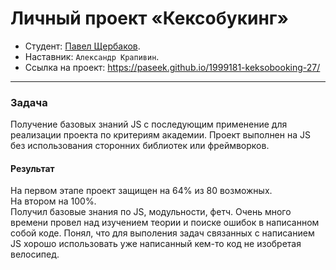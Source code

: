 # Личный проект «Кексобукинг»

* Студент: [Павел Щербаков](https://up.htmlacademy.ru/javascript/27/user/1999181).
* Наставник: `Александр Крапивин`.
* Ссылка на проект: https://paseek.github.io/1999181-keksobooking-27/

---

### Задача

Получение базовых знаний JS с последующим применение для реализации проекта по критериям академии.
Проект выполнен на JS без использования сторонних библиотек или фреймворков.

#### Результат

На первом этапе проект защищен на 64% из 80 возможных.<br>
На втором на 100%.<br>
Получил базовые знания по JS, модульности, фетч. Очень много времени провел над изучением теории и поиске ошибок в написанном собой коде.
Понял, что для выполения задач связанных с написанием JS хорошо использовать уже написанный кем-то код не изобретая велосипед. 
